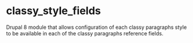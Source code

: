 # classy_style_fields
Drupal 8 module that allows configuration of each classy paragraphs style to be available in each of the classy paragraphs reference fields.
